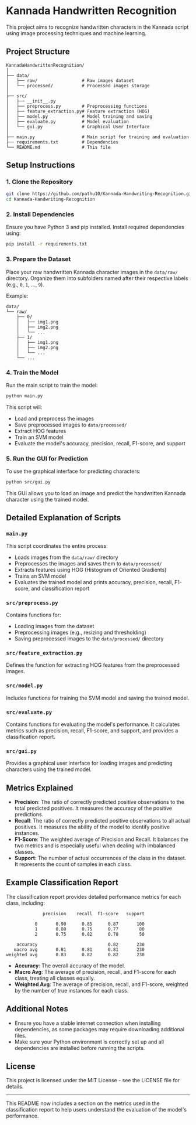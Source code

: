# Kannada Handwritten Recognition

This project aims to recognize handwritten characters in the Kannada script using image processing techniques and machine learning.

## Project Structure

```
KannadaHandwrittenRecognition/
│
├── data/
│   ├── raw/                 # Raw images dataset
│   └── processed/           # Processed images storage
│
├── src/
│   ├── __init__.py
│   ├── preprocess.py        # Preprocessing functions
│   ├── feature_extraction.py# Feature extraction (HOG)
│   ├── model.py             # Model training and saving
│   ├── evaluate.py          # Model evaluation
│   └── gui.py               # Graphical User Interface
│
├── main.py                  # Main script for training and evaluation
├── requirements.txt         # Dependencies
└── README.md                # This file
```

## Setup Instructions

### 1. Clone the Repository

```bash
git clone https://github.com/pathu10/Kannada-Handwriting-Recognition.git
cd Kannada-Handwriting-Recognition
```

### 2. Install Dependencies

Ensure you have Python 3 and pip installed. Install required dependencies using:

```bash
pip install -r requirements.txt
```

### 3. Prepare the Dataset

Place your raw handwritten Kannada character images in the `data/raw/` directory. Organize them into subfolders named after their respective labels (e.g., `0`, `1`, ..., `9`).

Example:

```
data/
└── raw/
    ├── 0/
    │   ├── img1.png
    │   ├── img2.png
    │   └── ...
    ├── 1/
    │   ├── img1.png
    │   ├── img2.png
    │   └── ...
    └── ...
```

### 4. Train the Model

Run the main script to train the model:

```bash
python main.py
```

This script will:
- Load and preprocess the images
- Save preprocessed images to `data/processed/`
- Extract HOG features
- Train an SVM model
- Evaluate the model's accuracy, precision, recall, F1-score, and support

### 5. Run the GUI for Prediction

To use the graphical interface for predicting characters:

```bash
python src/gui.py
```

This GUI allows you to load an image and predict the handwritten Kannada character using the trained model.

## Detailed Explanation of Scripts

### `main.py`
This script coordinates the entire process:
- Loads images from the `data/raw/` directory
- Preprocesses the images and saves them to `data/processed/`
- Extracts features using HOG (Histogram of Oriented Gradients)
- Trains an SVM model
- Evaluates the trained model and prints accuracy, precision, recall, F1-score, and classification report

### `src/preprocess.py`
Contains functions for:
- Loading images from the dataset
- Preprocessing images (e.g., resizing and thresholding)
- Saving preprocessed images to the `data/processed/` directory

### `src/feature_extraction.py`
Defines the function for extracting HOG features from the preprocessed images.

### `src/model.py`
Includes functions for training the SVM model and saving the trained model.

### `src/evaluate.py`
Contains functions for evaluating the model's performance. It calculates metrics such as precision, recall, F1-score, and support, and provides a classification report.

### `src/gui.py`
Provides a graphical user interface for loading images and predicting characters using the trained model.

## Metrics Explained

- **Precision**: The ratio of correctly predicted positive observations to the total predicted positives. It measures the accuracy of the positive predictions.
- **Recall**: The ratio of correctly predicted positive observations to all actual positives. It measures the ability of the model to identify positive instances.
- **F1-Score**: The weighted average of Precision and Recall. It balances the two metrics and is especially useful when dealing with imbalanced classes.
- **Support**: The number of actual occurrences of the class in the dataset. It represents the count of samples in each class.

## Example Classification Report

The classification report provides detailed performance metrics for each class, including:

```
              precision    recall  f1-score   support

           0       0.90      0.85      0.87       100
           1       0.80      0.75      0.77        80
           2       0.75      0.82      0.78        50

    accuracy                           0.82       230
   macro avg       0.81      0.81      0.81       230
weighted avg       0.83      0.82      0.82       230
```

- **Accuracy**: The overall accuracy of the model.
- **Macro Avg**: The average of precision, recall, and F1-score for each class, treating all classes equally.
- **Weighted Avg**: The average of precision, recall, and F1-score, weighted by the number of true instances for each class.

## Additional Notes

- Ensure you have a stable internet connection when installing dependencies, as some packages may require downloading additional files.
- Make sure your Python environment is correctly set up and all dependencies are installed before running the scripts.


## License

This project is licensed under the MIT License - see the LICENSE file for details.

---

This README now includes a section on the metrics used in the classification report to help users understand the evaluation of the model's performance.
